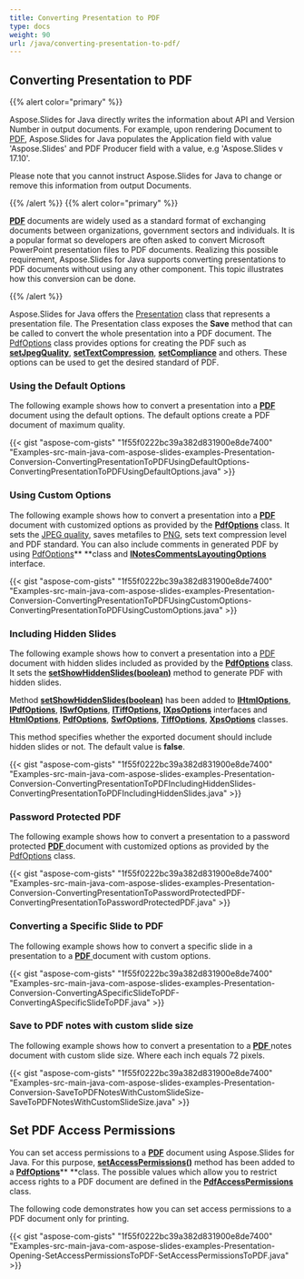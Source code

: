 ```yaml
---
title: Converting Presentation to PDF
type: docs
weight: 90
url: /java/converting-presentation-to-pdf/
---
```



## **Converting Presentation to PDF**
{{% alert color="primary" %}} 

Aspose.Slides for Java directly writes the information about API and Version Number in output documents. For example, upon rendering Document to [PDF](https://wiki.fileformat.com/view/pdf/), Aspose.Slides for Java populates the Application field with value 'Aspose.Slides' and PDF Producer field with a value, e.g 'Aspose.Slides v 17.10'.

Please note that you cannot instruct Aspose.Slides for Java to change or remove this information from output Documents.

{{% /alert %}} {{% alert color="primary" %}} 

[**PDF**](https://wiki.fileformat.com/view/pdf/) documents are widely used as a standard format of exchanging documents between organizations, government sectors and individuals. It is a popular format so developers are often asked to convert Microsoft PowerPoint presentation files to PDF documents. Realizing this possible requirement, Aspose.Slides for Java supports converting presentations to PDF documents without using any other component. This topic illustrates how this conversion can be done.

{{% /alert %}} 

Aspose.Slides for Java offers the [Presentation](https://apireference.aspose.com/java/slides/com.aspose.slides/Presentation) class that represents a presentation file. The Presentation class exposes the **Save** method that can be called to convert the whole presentation into a PDF document. The [PdfOptions](https://apireference.aspose.com/java/slides/com.aspose.slides/PdfOptions) class provides options for creating the PDF such as [**setJpegQuality**](https://apireference.aspose.com/java/slides/com.aspose.slides/PdfOptions#setJpegQuality-byte-), [**setTextCompression**](https://apireference.aspose.com/java/slides/com.aspose.slides/PdfOptions#setTextCompression-int-), [**setCompliance**](https://apireference.aspose.com/java/slides/com.aspose.slides/PdfOptions#setCompliance-int-) and others. These options can be used to get the desired standard of PDF.
### **Using the Default Options**
The following example shows how to convert a presentation into a [**PDF**](https://wiki.fileformat.com/view/pdf/) document using the default options. The default options create a PDF document of maximum quality.

{{< gist "aspose-com-gists" "1f55f0222bc39a382d831900e8de7400" "Examples-src-main-java-com-aspose-slides-examples-Presentation-Conversion-ConvertingPresentationToPDFUsingDefaultOptions-ConvertingPresentationToPDFUsingDefaultOptions.java" >}}
### **Using Custom Options**
The following example shows how to convert a presentation into a [**PDF**](https://wiki.fileformat.com/view/pdf/) document with customized options as provided by the [**PdfOptions**](https://apireference.aspose.com/java/slides/com.aspose.slides/PdfOptions) class. It sets the [JPEG quality](https://apireference.aspose.com/java/slides/com.aspose.slides/PdfOptions#setJpegQuality-byte-), saves metafiles to [PNG](https://wiki.fileformat.com/image/png/), sets text compression level and PDF standard. You can also include comments in generated PDF by using [PdfOptions](https://apireference.aspose.com/java/slides/com.aspose.slides/PdfOptions)** **class and [**INotesCommentsLayoutingOptions**](https://apireference.aspose.com/java/slides/com.aspose.slides/INotesCommentsLayoutingOptions) interface.

{{< gist "aspose-com-gists" "1f55f0222bc39a382d831900e8de7400" "Examples-src-main-java-com-aspose-slides-examples-Presentation-Conversion-ConvertingPresentationToPDFUsingCustomOptions-ConvertingPresentationToPDFUsingCustomOptions.java" >}}
### **Including Hidden Slides**
The following example shows how to convert a presentation into a [PDF ](https://wiki.fileformat.com/view/pdf/)document with hidden slides included as provided by the [**PdfOptions**](https://apireference.aspose.com/java/slides/com.aspose.slides/PdfOptions) class. It sets the [**setShowHiddenSlides(boolean)**](https://apireference.aspose.com/java/slides/com.aspose.slides/PdfOptions#setShowHiddenSlides-boolean-) method to generate PDF with hidden slides.

Method [**setShowHiddenSlides(boolean)**](https://apireference.aspose.com/java/slides/com.aspose.slides/PdfOptions#setShowHiddenSlides-boolean-) has been added to [**IHtmlOptions**](https://apireference.aspose.com/java/slides/com.aspose.slides/IHtmlOptions), [**IPdfOptions**](https://apireference.aspose.com/java/slides/com.aspose.slides/IPdfOptions), [**ISwfOptions**](https://apireference.aspose.com/java/slides/com.aspose.slides/ISwfOptions), [**ITiffOptions**](https://apireference.aspose.com/java/slides/com.aspose.slides/ITiffOptions)**,** [**IXpsOptions**](https://apireference.aspose.com/java/slides/com.aspose.slides/IXpsOptions) interfaces and [**HtmlOptions**](https://apireference.aspose.com/java/slides/com.aspose.slides/HtmlOptions), [**PdfOptions**](https://apireference.aspose.com/java/slides/com.aspose.slides/PdfOptions), [**SwfOptions**](https://apireference.aspose.com/java/slides/com.aspose.slides/SwfOptions), [**TiffOptions**](https://apireference.aspose.com/java/slides/com.aspose.slides/TiffOptions), [**XpsOptions**](https://apireference.aspose.com/java/slides/com.aspose.slides/XpsOptions) classes.

This method specifies whether the exported document should include hidden slides or not. The default value is **false**.



{{< gist "aspose-com-gists" "1f55f0222bc39a382d831900e8de7400" "Examples-src-main-java-com-aspose-slides-examples-Presentation-Conversion-ConvertingPresentationToPDFIncludingHiddenSlides-ConvertingPresentationToPDFIncludingHiddenSlides.java" >}}
### **Password Protected PDF**
The following example shows how to convert a presentation to a password protected [**PDF** ](https://wiki.fileformat.com/view/pdf/)document with customized options as provided by the [PdfOptions](https://apireference.aspose.com/java/slides/com.aspose.slides/PdfOptions) class.

{{< gist "aspose-com-gists" "1f55f0222bc39a382d831900e8de7400" "Examples-src-main-java-com-aspose-slides-examples-Presentation-Conversion-ConvertingPresentationToPasswordProtectedPDF-ConvertingPresentationToPasswordProtectedPDF.java" >}}
### **Converting a Specific Slide to PDF**
The following example shows how to convert a specific slide in a presentation to a [**PDF** ](https://wiki.fileformat.com/view/pdf/)document with custom options.

{{< gist "aspose-com-gists" "1f55f0222bc39a382d831900e8de7400" "Examples-src-main-java-com-aspose-slides-examples-Presentation-Conversion-ConvertingASpecificSlideToPDF-ConvertingASpecificSlideToPDF.java" >}}
### **Save to PDF notes with custom slide size**
The following example shows how to convert a presentation to a [**PDF** ](https://wiki.fileformat.com/view/pdf/)notes document with custom slide size. Where each inch equals 72 pixels.

{{< gist "aspose-com-gists" "1f55f0222bc39a382d831900e8de7400" "Examples-src-main-java-com-aspose-slides-examples-Presentation-Conversion-SaveToPDFNotesWithCustomSlideSize-SaveToPDFNotesWithCustomSlideSize.java" >}}
## **Set PDF Access Permissions**
You can set access permissions to a [**PDF**](https://wiki.fileformat.com/view/pdf/) document using Aspose.Slides for Java. For this purpose, [**setAccessPermissions()**](https://apireference.aspose.com/java/slides/com.aspose.slides/IPdfOptions#setAccessPermissions-int-) method has been added to a [**PdfOptions**](https://apireference.aspose.com/java/slides/com.aspose.slides/PdfOptions)** **class. The possible values which allow you to restrict access rights to a PDF document are defined in the [**PdfAccessPermissions**](https://apireference.aspose.com/java/slides/com.aspose.slides/PdfAccessPermissions) class.

The following code demonstrates how you can set access permissions to a PDF document only for printing.

{{< gist "aspose-com-gists" "1f55f0222bc39a382d831900e8de7400" "Examples-src-main-java-com-aspose-slides-examples-Presentation-Opening-SetAccessPermissionsToPDF-SetAccessPermissionsToPDF.java" >}}
